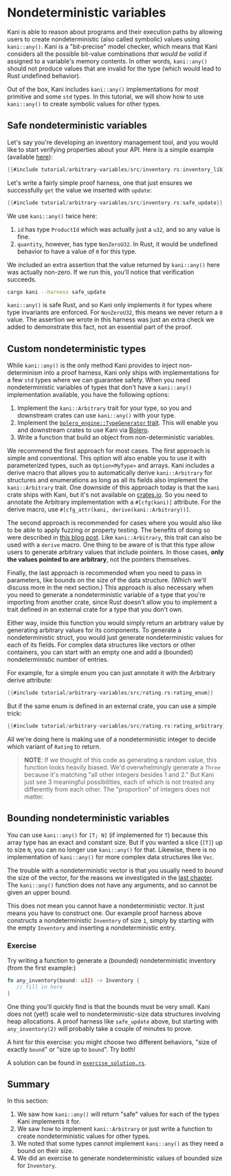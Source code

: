 # Nondeterministic variables

Kani is able to reason about programs and their execution paths by allowing users to create nondeterministic (also called symbolic) values using `kani::any()`.
Kani is a "bit-precise" model checker, which means that Kani considers all the possible bit-value combinations _that would be valid_ if assigned to a variable's memory contents.
In other words, `kani::any()` should not produce values that are invalid for the type (which would lead to Rust undefined behavior).

Out of the box, Kani includes `kani::any()` implementations for most primitive and some `std` types.
In this tutorial, we will show how to use `kani::any()` to create symbolic values for other types. 

## Safe nondeterministic variables

Let's say you're developing an inventory management tool, and you would like to start verifying properties about your API.
Here is a simple example (available [here](https://github.com/model-checking/kani/blob/main/docs/src/tutorial/arbitrary-variables/src/inventory.rs)):

```rust
{{#include tutorial/arbitrary-variables/src/inventory.rs:inventory_lib}}
```

Let's write a fairly simple proof harness, one that just ensures we successfully `get` the value we inserted with `update`:

```rust
{{#include tutorial/arbitrary-variables/src/inventory.rs:safe_update}}
```

We use `kani::any()` twice here:

1. `id` has type `ProductId` which was actually just a `u32`, and so any value is fine.
2. `quantity`, however, has type `NonZeroU32`.
In Rust, it would be undefined behavior to have a value of `0` for this type.

We included an extra assertion that the value returned by `kani::any()` here was actually non-zero.
If we run this, you'll notice that verification succeeds.

```bash
cargo kani --harness safe_update
```

`kani::any()` is safe Rust, and so Kani only implements it for types where type invariants are enforced.
For `NonZeroU32`, this means we never return a `0` value.
The assertion we wrote in this harness was just an extra check we added to demonstrate this fact, not an essential part of the proof.

## Custom nondeterministic types

While `kani::any()` is the only method Kani provides to inject non-determinism into a proof harness, Kani only ships with implementations for a few `std` types where we can guarantee safety.
When you need nondeterministic variables of types that don't have a `kani::any()` implementation available, you have the following options:

1. Implement the `kani::Arbitrary` trait for your type, so you and downstream crates can use `kani::any()` with your type.
2. Implement the [`bolero_engine::TypeGenerator` trait](https://docs.rs/bolero-engine/0.8.0/bolero_engine/trait.TypeGenerator.html).
This will enable you and downstream crates to use Kani via [Bolero](https://camshaft.github.io/bolero/).
3. Write a function that build an object from non-deterministic variables.

We recommend the first approach for most cases.
The first approach is simple and conventional. This option will also enable you to use it with parameterized types, such as `Option<MyType>` and arrays.
Kani includes a derive macro that allows you to automatically derive `kani::Arbitrary` for structures and enumerations as long as all its fields also implement the `kani::Arbitrary` trait.
One downside of this approach today is that the `kani` crate ships with Kani, but it's not available on [crates.io](https://crates.io).
So you need to annotate the Arbitrary implementation with a `#[cfg(kani)]` attribute.
For the derive macro, use `#[cfg_attr(kani, derive(kani::Arbitrary))]`.

The second approach is recommended for cases where you would also like to be able to apply fuzzing or property testing.
The benefits of doing so were described in [this blog post](https://model-checking.github.io/kani-verifier-blog/2022/10/27/using-kani-with-the-bolero-property-testing-framework.html).
Like `kani::Arbitrary`, this trait can also be used with a `derive` macro.
One thing to be aware of is that this type allow users to generate arbitrary values that include pointers.
In those cases, **only the values pointed to are arbitrary**, not the pointers themselves.

Finally, the last approach is recommended when you need to pass in parameters, like bounds on the size of the data structure.
(Which we'll discuss more in the next section.)
This approach is also necessary when you need to generate a nondeterministic variable of a type that you're importing from another crate, since Rust doesn't allow you to implement a trait defined in an external crate for a type that you don't own.

Either way, inside this function you would simply return an arbitrary value by generating arbitrary values for its components.
To generate a nondeterministic struct, you would just generate nondeterministic values for each of its fields.
For complex data structures like vectors or other containers, you can start with an empty one and add a (bounded) nondeterministic number of entries.

For example, for a simple enum you can just annotate it with the Arbitrary derive attribute:

```rust
{{#include tutorial/arbitrary-variables/src/rating.rs:rating_enum}}
```

But if the same enum is defined in an external crate, you can use a simple trick:

```rust
{{#include tutorial/arbitrary-variables/src/rating.rs:rating_arbitrary}}
```

All we're doing here is making use of a nondeterministic integer to decide which variant of `Rating` to return.

> **NOTE**: If we thought of this code as generating a random value, this function looks heavily biased.
> We'd overwhelmingly generate a `Three` because it's matching "all other integers besides 1 and 2."
> But Kani just see 3 meaningful possibilities, each of which is not treated any differently from each other.
> The "proportion" of integers does not matter.

## Bounding nondeterministic variables

You can use `kani::any()` for `[T; N]` (if implemented for `T`) because this array type has an exact and constant size.
But if you wanted a slice (`[T]`) up to size `N`, you can no longer use `kani::any()` for that.
Likewise, there is no implementation of `kani::any()` for more complex data structures like `Vec`.

The trouble with a nondeterministic vector is that you usually need to _bound_ the size of the vector, for the reasons we investigated in the [last chapter](./tutorial-loop-unwinding.md).
The `kani::any()` function does not have any arguments, and so cannot be given an upper bound.

This does not mean you cannot have a nondeterministic vector.
It just means you have to construct one.
Our example proof harness above constructs a nondeterministic `Inventory` of size `1`, simply by starting with the empty `Inventory` and inserting a nondeterministic entry.

### Exercise

Try writing a function to generate a (bounded) nondeterministic inventory (from the first example:)

```rust
fn any_inventory(bound: u32) -> Inventory {
   // fill in here
}
```

One thing you'll quickly find is that the bounds must be very small.
Kani does not (yet!) scale well to nondeterministic-size data structures involving heap allocations.
A proof harness like `safe_update` above, but starting with `any_inventory(2)` will probably take a couple of minutes to prove.

A hint for this exercise: you might choose two different behaviors, "size of exactly `bound`" or "size up to `bound`".
Try both!

A solution can be found in [`exercise_solution.rs`](https://github.com/model-checking/kani/blob/main/docs/src/tutorial/arbitrary-variables/src/exercise_solution.rs).

## Summary

In this section:

1. We saw how `kani::any()` will return "safe" values for each of the types Kani implements it for.
2. We saw how to implement `kani::Arbitrary` or just write a function to create nondeterministic values for other types.
3. We noted that some types cannot implement `kani::any()` as they need a bound on their size.
4. We did an exercise to generate nondeterministic values of bounded size for `Inventory`.
